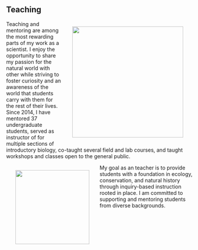 ## Teaching

<img style="padding: 15 25px; float: right;" src="https://jaredjbeck.github.io/content/photos/jaredInTheField.jpg" align="right" width="300">

Teaching and mentoring are among the most rewarding parts of my work as a scientist. I enjoy the opportunity to share my passion for the natural world with other while striving to foster curiosity and an awareness of the world that students carry with them for the rest of their lives. Since 2014, I have mentored 37 undergraduate students, served as instructor of for multiple sections of introductory biology, co-taught several field and lab courses, and taught workshops and classes open to the general public. 

<img style="padding: 15 25px; float: left;" src="https://jaredjbeck.github.io/images/jaredGit.jpg" align="left" width="200"> My goal as an teacher is to provide students with a foundation in ecology, conservation, and natural history through inquiry-based instruction rooted in place. I am committed to supporting and mentoring students from diverse backgrounds.

